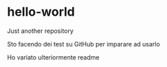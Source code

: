 # hello-world
Just another repository

Sto facendo dei test su GitHub per imparare ad usarlo

Ho variato ulteriormente readme
